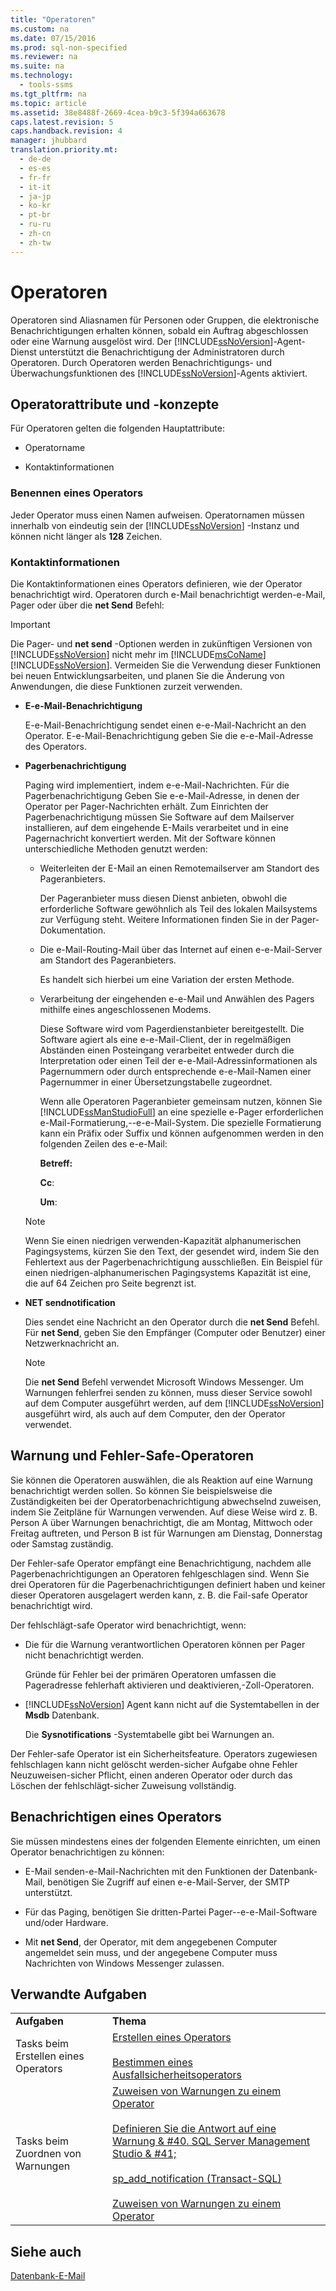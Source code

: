 ```yaml
---
title: "Operatoren"
ms.custom: na
ms.date: 07/15/2016
ms.prod: sql-non-specified
ms.reviewer: na
ms.suite: na
ms.technology: 
  - tools-ssms
ms.tgt_pltfrm: na
ms.topic: article
ms.assetid: 38e8488f-2669-4cea-b9c3-5f394a663678
caps.latest.revision: 5
caps.handback.revision: 4
manager: jhubbard
translation.priority.mt: 
  - de-de
  - es-es
  - fr-fr
  - it-it
  - ja-jp
  - ko-kr
  - pt-br
  - ru-ru
  - zh-cn
  - zh-tw
---
```

# Operatoren
Operatoren sind Aliasnamen für Personen oder Gruppen, die elektronische Benachrichtigungen erhalten können, sobald ein Auftrag abgeschlossen oder eine Warnung ausgelöst wird. Der [!INCLUDE[ssNoVersion](../content/includes/ssNoVersion_md.md)]-Agent-Dienst unterstützt die Benachrichtigung der Administratoren durch Operatoren. Durch Operatoren werden Benachrichtigungs- und Überwachungsfunktionen des [!INCLUDE[ssNoVersion](../content/includes/ssNoVersion_md.md)]-Agents aktiviert.  
  
## Operatorattribute und -konzepte  
Für Operatoren gelten die folgenden Hauptattribute:  
  
-   Operatorname  
  
-   Kontaktinformationen  
  
### Benennen eines Operators  
Jeder Operator muss einen Namen aufweisen. Operatornamen müssen innerhalb von eindeutig sein der [!INCLUDE[ssNoVersion](../content/includes/ssNoVersion_md.md)] -Instanz und können nicht länger als **128** Zeichen.  
  
### Kontaktinformationen  
Die Kontaktinformationen eines Operators definieren, wie der Operator benachrichtigt wird. Operatoren durch e-Mail benachrichtigt werden\-e-Mail, Pager oder über die **net Send** Befehl:  
  
> [!IMPORTANT]  
> Die Pager- und **net send** -Optionen werden in zukünftigen Versionen von [!INCLUDE[ssNoVersion](../content/includes/ssNoVersion_md.md)] nicht mehr im [!INCLUDE[msCoName](../content/includes/msCoName_md.md)][!INCLUDE[ssNoVersion](../content/includes/ssNoVersion_md.md)]. Vermeiden Sie die Verwendung dieser Funktionen bei neuen Entwicklungsarbeiten, und planen Sie die Änderung von Anwendungen, die diese Funktionen zurzeit verwenden.  
  
-   **E\-e-Mail-Benachrichtigung**  
  
    E\-e-Mail-Benachrichtigung sendet einen e\-e-Mail-Nachricht an den Operator. E\-e-Mail-Benachrichtigung geben Sie die e\-e-Mail-Adresse des Operators.  
  
-   **Pagerbenachrichtigung**  
  
    Paging wird implementiert, indem e\-e-Mail-Nachrichten. Für die Pagerbenachrichtigung Geben Sie e\-e-Mail-Adresse, in denen der Operator per Pager-Nachrichten erhält. Zum Einrichten der Pagerbenachrichtigung müssen Sie Software auf dem Mailserver installieren, auf dem eingehende E-Mails verarbeitet und in eine Pagernachricht konvertiert werden. Mit der Software können unterschiedliche Methoden genutzt werden:  
  
    -   Weiterleiten der E-Mail an einen Remotemailserver am Standort des Pageranbieters.  
  
        Der Pageranbieter muss diesen Dienst anbieten, obwohl die erforderliche Software gewöhnlich als Teil des lokalen Mailsystems zur Verfügung steht. Weitere Informationen finden Sie in der Pager-Dokumentation.  
  
    -   Die e-Mail-Routing\-Mail über das Internet auf einen e\-e-Mail-Server am Standort des Pageranbieters.  
  
        Es handelt sich hierbei um eine Variation der ersten Methode.  
  
    -   Verarbeitung der eingehenden e\-e-Mail und Anwählen des Pagers mithilfe eines angeschlossenen Modems.  
  
        Diese Software wird vom Pagerdienstanbieter bereitgestellt. Die Software agiert als eine e\-e-Mail-Client, der in regelmäßigen Abständen einen Posteingang verarbeitet entweder durch die Interpretation oder einen Teil der e\-e-Mail-Adressinformationen als Pagernummern oder durch entsprechende e\-e-Mail-Namen einer Pagernummer in einer Übersetzungstabelle zugeordnet.  
  
        Wenn alle Operatoren Pageranbieter gemeinsam nutzen, können Sie [!INCLUDE[ssManStudioFull](../content/includes/ssManStudioFull_md.md)] an eine spezielle e\-Pager erforderlichen e-Mail-Formatierung,\-\-e\-e-Mail-System. Die spezielle Formatierung kann ein Präfix oder Suffix und können aufgenommen werden in den folgenden Zeilen des e\-e-Mail:  
  
        **Betreff:**  
  
        **Cc**:  
  
        **Um**:  
  
    > [!NOTE]  
    > Wenn Sie einen niedrigen verwenden\-Kapazität alphanumerischen Pagingsystems, kürzen Sie den Text, der gesendet wird, indem Sie den Fehlertext aus der Pagerbenachrichtigung ausschließen. Ein Beispiel für einen niedrigen\-alphanumerischen Pagingsystems Kapazität ist eine, die auf 64 Zeichen pro Seite begrenzt ist.  
  
-   **NET sendnotification**  
  
    Dies sendet eine Nachricht an den Operator durch die **net Send** Befehl. Für **net Send**, geben Sie den Empfänger (Computer oder Benutzer) einer Netzwerknachricht an.  
  
    > [!NOTE]  
    > Die **net Send** Befehl verwendet Microsoft Windows Messenger. Um Warnungen fehlerfrei senden zu können, muss dieser Service sowohl auf dem Computer ausgeführt werden, auf dem [!INCLUDE[ssNoVersion](../content/includes/ssNoVersion_md.md)] ausgeführt wird, als auch auf dem Computer, den der Operator verwendet.  
  
## Warnung und Fehler\-Safe-Operatoren  
Sie können die Operatoren auswählen, die als Reaktion auf eine Warnung benachrichtigt werden sollen. So können Sie beispielsweise die Zuständigkeiten bei der Operatorbenachrichtigung abwechselnd zuweisen, indem Sie Zeitpläne für Warnungen verwenden. Auf diese Weise wird z. B. Person A über Warnungen benachrichtigt, die am Montag, Mittwoch oder Freitag auftreten, und Person B ist für Warnungen am Dienstag, Donnerstag oder Samstag zuständig.  
  
Der Fehler\-safe Operator empfängt eine Benachrichtigung, nachdem alle Pagerbenachrichtigungen an Operatoren fehlgeschlagen sind. Wenn Sie drei Operatoren für die Pagerbenachrichtigungen definiert haben und keiner dieser Operatoren ausgelagert werden kann, z. B. die Fail\-safe Operator benachrichtigt wird.  
  
Der fehlschlägt\-safe Operator wird benachrichtigt, wenn:  
  
-   Die für die Warnung verantwortlichen Operatoren können per Pager nicht benachrichtigt werden.  
  
    Gründe für Fehler bei der primären Operatoren umfassen die Pageradresse fehlerhaft aktivieren und deaktivieren,\-Zoll-Operatoren.  
  
-   [!INCLUDE[ssNoVersion](../content/includes/ssNoVersion_md.md)] Agent kann nicht auf die Systemtabellen in der **Msdb** Datenbank.  
  
    Die **Sysnotifications** -Systemtabelle gibt bei Warnungen an.  
  
Der Fehler\-safe Operator ist ein Sicherheitsfeature. Operators zugewiesen fehlschlagen kann nicht gelöscht werden\-sicher Aufgabe ohne Fehler Neuzuweisen\-sicher Pflicht, einen anderen Operator oder durch das Löschen der fehlschlägt\-sicher Zuweisung vollständig.  
  
## Benachrichtigen eines Operators  
Sie müssen mindestens eines der folgenden Elemente einrichten, um einen Operator benachrichtigen zu können:  
  
-   E-Mail senden\-e-Mail-Nachrichten mit den Funktionen der Datenbank-Mail, benötigen Sie Zugriff auf einen e\-e-Mail-Server, der SMTP unterstützt.  
  
-   Für das Paging, benötigen Sie dritten\-Partei Pager\-\-e\-e-Mail-Software und\/oder Hardware.  
  
-   Mit **net Send**, der Operator, mit dem angegebenen Computer angemeldet sein muss, und der angegebene Computer muss Nachrichten von Windows Messenger zulassen.  
  
## Verwandte Aufgaben  
  
|||  
|-|-|  
|**Aufgaben**|**Thema**|  
|Tasks beim Erstellen eines Operators|[Erstellen eines Operators](../content/Create-an-Operator.md)<br /><br />[Bestimmen eines Ausfallsicherheitsoperators](../content/Designate-a-Fail-Safe-Operator.md)|  
|Tasks beim Zuordnen von Warnungen|[Zuweisen von Warnungen zu einem Operator](../content/Assign-Alerts-to-an-Operator.md)<br /><br />[Definieren Sie die Antwort auf eine Warnung & #40. SQL Server Management Studio & #41;](../content/Define-the-Response-to-an-Alert--SQL-Server-Management-Studio-.md)<br /><br />[sp_add_notification (Transact-SQL)](assetId:///0525e0a2-ed0b-4e69-8a4c-a9e3e3622fbd)<br /><br />[Zuweisen von Warnungen zu einem Operator](../content/Assign-Alerts-to-an-Operator.md)|  
  
## Siehe auch  
[Datenbank-E-Mail](assetId:///9e4563dd-4799-4b32-a78a-048ea44a44c1)  
  
